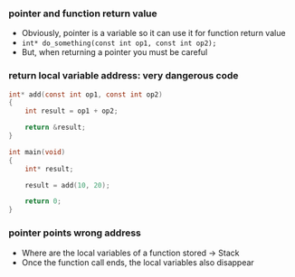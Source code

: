 ### pointer and function return value
- Obviously, pointer is a variable so it can use it for function return value
- `int* do_something(const int op1, const int op2);`
- But, when returning a pointer you must be careful


### return local variable address: very dangerous code
```c
int* add(const int op1, const int op2)
{
    int result = op1 + op2;

    return &result;
}

int main(void)
{
    int* result;

    result = add(10, 20);

    return 0;
}
```
### pointer points wrong address
- Where are the local variables of a function stored -> Stack
- Once the function call ends, the local variables also disappear